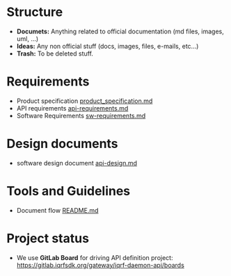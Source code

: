 # Structure

- **Documets:** Anything related to official documentation (md files, images, uml, ...)
- **Ideas:** Any non official stuff  (docs, images, files, e-mails, etc...)
- **Trash:** To be deleted stuff.

# Requirements

- Product specification [product_specification.md](Documents/01-Requirements/product-specification.md)
- API requirements [api-requirements.md](Documents/01-Requirements/api-requirements.md)
- Software Requirements [sw-requirements.md](Documents/01-Requirements/sw-requirements.md)

# Design documents

- software design document [api-design.md](Documents/02-Design/sw-design.md)

# Tools and Guidelines

- Document flow [README.md](Documents/03-Tools&Guidelines/README.md)

# Project status

- We use **GitLab Board** for driving API definition project: https://gitlab.iqrfsdk.org/gateway/iqrf-daemon-api/boards
